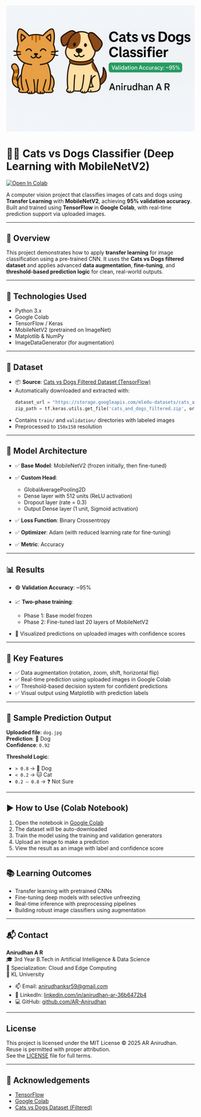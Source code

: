 ![Banner](banner.png)
# 🐶🐱 Cats vs Dogs Classifier (Deep Learning with MobileNetV2)
[![Open In Colab](https://colab.research.google.com/assets/colab-badge.svg)](https://colab.research.google.com/github/AR-Anirudhan/cats-vs-dogs-classifier/blob/main/cats%20vs%20dogs.ipynb)


A computer vision project that classifies images of cats and dogs using **Transfer Learning** with **MobileNetV2**, achieving **95% validation accuracy**. Built and trained using **TensorFlow** in **Google Colab**, with real-time prediction support via uploaded images.

---

## 📌 Overview

This project demonstrates how to apply **transfer learning** for image classification using a pre-trained CNN. It uses the **Cats vs Dogs filtered dataset** and applies advanced **data augmentation**, **fine-tuning**, and **threshold-based prediction logic** for clean, real-world outputs.

---

## 🚀 Technologies Used

- Python 3.x  
- Google Colab  
- TensorFlow / Keras  
- MobileNetV2 (pretrained on ImageNet)  
- Matplotlib & NumPy  
- ImageDataGenerator (for augmentation)

---

## 📁 Dataset

- 📦 **Source**: [Cats vs Dogs Filtered Dataset (TensorFlow)](https://storage.googleapis.com/mledu-datasets/cats_and_dogs_filtered.zip)
- Automatically downloaded and extracted with:
  ```python
  dataset_url = "https://storage.googleapis.com/mledu-datasets/cats_and_dogs_filtered.zip"
  zip_path = tf.keras.utils.get_file('cats_and_dogs_filtered.zip', origin=dataset_url)

* Contains `train/` and `validation/` directories with labeled images  
* Preprocessed to `150x150` resolution

---

## 🧠 Model Architecture

* ✅ **Base Model**: MobileNetV2 (frozen initially, then fine-tuned)

* ✅ **Custom Head**:
  * GlobalAveragePooling2D  
  * Dense layer with 512 units (ReLU activation)  
  * Dropout layer (rate = 0.3)  
  * Output Dense layer (1 unit, Sigmoid activation)

* ✅ **Loss Function**: Binary Crossentropy  
* ✅ **Optimizer**: Adam (with reduced learning rate for fine-tuning)  
* ✅ **Metric**: Accuracy

---

## 📊 Results

* 🟢 **Validation Accuracy**: ~95%

* 📈 **Two-phase training**:
  * Phase 1: Base model frozen  
  * Phase 2: Fine-tuned last 20 layers of MobileNetV2

* 🧪 Visualized predictions on uploaded images with confidence scores

---

## 🎯 Key Features

* ✅ Data augmentation (rotation, zoom, shift, horizontal flip)  
* ✅ Real-time prediction using uploaded images in Google Colab  
* ✅ Threshold-based decision system for confident predictions  
* ✅ Visual output using Matplotlib with prediction labels

---

## 📸 Sample Prediction Output

**Uploaded file**: `dog.jpg`  
**Prediction**: 🐶 Dog  
**Confidence**: `0.92`

**Threshold Logic**:
- `> 0.8` → 🐶 Dog  
- `< 0.2` → 🐱 Cat  
- `0.2 – 0.8` → ❓ Not Sure

---

## ▶️ How to Use (Colab Notebook)

1. Open the notebook in [Google Colab](https://colab.research.google.com/)
2. The dataset will be auto-downloaded
3. Train the model using the training and validation generators
4. Upload an image to make a prediction
5. View the result as an image with label and confidence score

---

## 📚 Learning Outcomes

* Transfer learning with pretrained CNNs  
* Fine-tuning deep models with selective unfreezing  
* Real-time inference with preprocessing pipelines  
* Building robust image classifiers using augmentation

---

## 📬 Contact

**Anirudhan A R**  
🎓 3rd Year B.Tech in Artificial Intelligence & Data Science  
🧠 Specialization: Cloud and Edge Computing  
🏫 KL University

- 📫 Email: [anirudhanksr59@gmail.com](mailto:anirudhanksr59@gmail.com)  
- 🔗 LinkedIn: [linkedin.com/in/anirudhan-ar-36b6472b4](https://www.linkedin.com/in/anirudhan-ar-36b6472b4)  
- 💻 GitHub: [github.com/AR-Anirudhan](https://github.com/AR-Anirudhan)

---

## License

This project is licensed under the MIT License © 2025 AR Anirudhan.  
Reuse is permitted with proper attribution.  
See the [LICENSE](./LICENSE) file for full terms.


---

## 🙏 Acknowledgements

* [TensorFlow](https://www.tensorflow.org/)  
* [Google Colab](https://colab.research.google.com/)  
* [Cats vs Dogs Dataset (Filtered)](https://storage.googleapis.com/mledu-datasets/cats_and_dogs_filtered.zip)






